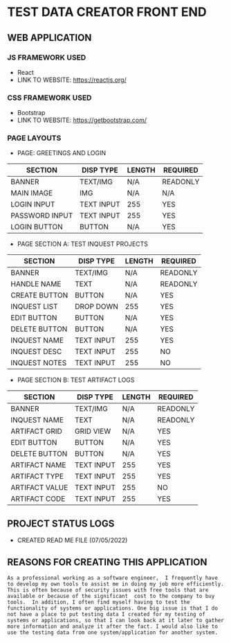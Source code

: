 # TEST DATA CREATOR FRONT END

## WEB APPLICATION
### JS FRAMEWORK USED
* React
* LINK TO WEBSITE: https://reactjs.org/
### CSS FRAMEWORK USED
* Bootstrap
* LINK TO WEBSITE: https://getbootstrap.com/
### PAGE LAYOUTS

* PAGE: GREETINGS AND LOGIN

| SECTION       | DISP TYPE | LENGTH | REQUIRED |
|---------------|-----------|--------|----------|  
| BANNER        | TEXT/IMG  | N/A    | READONLY |
| MAIN IMAGE    | IMG       | N/A    | N/A      |
| LOGIN INPUT   | TEXT INPUT| 255    | YES      |
| PASSWORD INPUT| TEXT INPUT| 255    | YES      |
| LOGIN BUTTON  | BUTTON    | N/A    | YES      |

* PAGE SECTION A: TEST INQUEST PROJECTS

| SECTION       | DISP TYPE | LENGTH | REQUIRED |
|---------------|-----------|--------|----------|  
| BANNER        | TEXT/IMG  | N/A    | READONLY |
| HANDLE NAME   | TEXT      | N/A    | READONLY |
| CREATE BUTTON | BUTTON    | N/A    | YES      |
| INQUEST LIST  | DROP DOWN | 255    | YES      |
| EDIT BUTTON   | BUTTON    | N/A    | YES      |
| DELETE BUTTON | BUTTON    | N/A    | YES      |
| INQUEST NAME  | TEXT INPUT| 255    | YES      |
| INQUEST DESC  | TEXT INPUT| 255    | NO       |
| INQUEST NOTES | TEXT INPUT| 255    | NO       |

* PAGE SECTION B: TEST ARTIFACT LOGS

| SECTION       | DISP TYPE | LENGTH | REQUIRED |
|---------------|-----------|--------|----------|
| BANNER        | TEXT/IMG  | N/A    | READONLY |
| INQUEST NAME  | TEXT      | N/A    | READONLY |
| ARTIFACT GRID | GRID VIEW | N/A    | YES      |
| EDIT BUTTON   | BUTTON    | N/A    | YES      |
| DELETE BUTTON | BUTTON    | N/A    | YES      |
| ARTIFACT NAME | TEXT INPUT| 255    | YES      |
| ARTIFACT TYPE | TEXT INPUT| 255    | YES      |
| ARTIFACT VALUE| TEXT INPUT| 255    | NO       |
| ARTIFACT CODE | TEXT INPUT| 255    | YES      |

## PROJECT STATUS LOGS
* CREATED READ ME FILE (07/05/2022)

## REASONS FOR CREATING THIS APPLICATION
~~~
As a professional working as a software engineer,  I frequently have to develop my own tools to assist me in doing my job more efficiently. This is often because of security issues with free tools that are available or because of the significant  cost to the company to buy tools.  In addition, I often find myself having to test the functionality of systems or applications. One big issue is that I do not have a place to put testing data I created for my testing of systems or applications, so that I can look back at it later to gather more information and analyze it after the fact. I would also like to use the testing data from one system/application for another system.
~~~